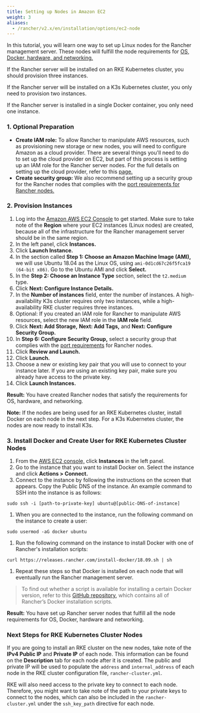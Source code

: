 ```yaml
---
title: Setting up Nodes in Amazon EC2
weight: 3
aliases:
  - /rancher/v2.x/en/installation/options/ec2-node
---
```


In this tutorial, you will learn one way to set up Linux nodes for the Rancher management server. These nodes will fulfill the node requirements for [OS, Docker, hardware, and networking.]({{<baseurl>}}/rancher/v2.x/en/installation/requirements/)

If the Rancher server will be installed on an RKE Kubernetes cluster, you should provision three instances.

If the Rancher server will be installed on a K3s Kubernetes cluster, you only need to provision two instances.

If the Rancher server is installed in a single Docker container, you only need one instance.

### 1. Optional Preparation

- **Create IAM role:** To allow Rancher to manipulate AWS resources, such as provisioning new storage or new nodes, you will need to configure Amazon as a cloud provider. There are several things you'll need to do to set up the cloud provider on EC2, but part of this process is setting up an IAM role for the Rancher server nodes. For the full details on setting up the cloud provider, refer to this [page.]({{<baseurl>}}/rancher/v2.x/en/cluster-provisioning/rke-clusters/options/cloud-providers/)
- **Create security group:** We also recommend setting up a security group for the Rancher nodes that complies with the [port requirements for Rancher nodes.]({{<baseurl>}}/rancher/v2.x/en/installation/requirements/#port-requirements)

### 2. Provision Instances

1. Log into the [Amazon AWS EC2 Console](https://console.aws.amazon.com/ec2/) to get started. Make sure to take note of the **Region** where your EC2 instances (Linux nodes) are created, because all of the infrastructure for the Rancher management server should be in the same region.
1. In the left panel, click **Instances.**
1. Click **Launch Instance.**
1. In the section called **Step 1: Choose an Amazon Machine Image (AMI),** we will use Ubuntu 18.04 as the Linux OS, using `ami-0d1cd67c26f5fca19 (64-bit x86)`. Go to the Ubuntu AMI and click **Select.**
1. In the **Step 2: Choose an Instance Type** section, select the `t2.medium` type.
1. Click **Next: Configure Instance Details.**
1. In the **Number of instances** field, enter the number of instances. A high-availability K3s cluster requires only two instances, while a high-availability RKE cluster requires three instances.
1. Optional: If you created an IAM role for Rancher to manipulate AWS resources, select the new IAM role in the **IAM role** field.
1. Click **Next: Add Storage,** **Next: Add Tags,** and **Next: Configure Security Group.**
1. In **Step 6: Configure Security Group,** select a security group that complies with the [port requirements]({{<baseurl>}}/rancher/v2.x/en/installation/requirements/#port-requirements) for Rancher nodes.
1. Click **Review and Launch.**
1. Click **Launch.**
1. Choose a new or existing key pair that you will use to connect to your instance later. If you are using an existing key pair, make sure you already have access to the private key.
1. Click **Launch Instances.**

**Result:** You have created Rancher nodes that satisfy the requirements for OS, hardware, and networking.

**Note:** If the nodes are being used for an RKE Kubernetes cluster, install Docker on each node in the next step. For a K3s Kubernetes cluster, the nodes are now ready to install K3s.

### 3. Install Docker and Create User for RKE Kubernetes Cluster Nodes

1. From the [AWS EC2 console,](https://console.aws.amazon.com/ec2/) click **Instances** in the left panel.
1. Go to the instance that you want to install Docker on. Select the instance and click **Actions > Connect.**
1. Connect to the instance by following the instructions on the screen that appears. Copy the Public DNS of the instance. An example command to SSH into the instance is as follows:
```
sudo ssh -i [path-to-private-key] ubuntu@[public-DNS-of-instance]
```
1. When you are connected to the instance, run the following command on the instance to create a user:
```
sudo usermod -aG docker ubuntu
```
1. Run the following command on the instance to install Docker with one of Rancher's installation scripts:
```
curl https://releases.rancher.com/install-docker/18.09.sh | sh
```
1. Repeat these steps so that Docker is installed on each node that will eventually run the Rancher management server.

> To find out whether a script is available for installing a certain Docker version, refer to this [GitHub repository,](https://github.com/rancher/install-docker) which contains all of Rancher’s Docker installation scripts.

**Result:** You have set up Rancher server nodes that fulfill all the node requirements for OS, Docker, hardware and networking.

### Next Steps for RKE Kubernetes Cluster Nodes

If you are going to install an RKE cluster on the new nodes, take note of the **IPv4 Public IP** and **Private IP** of each node. This information can be found on the **Description** tab for each node after it is created. The public and private IP will be used to populate the `address` and `internal_address` of each node in the RKE cluster configuration file, `rancher-cluster.yml`.

RKE will also need access to the private key to connect to each node. Therefore, you might want to take note of the path to your private keys to connect to the nodes, which can also be included in the `rancher-cluster.yml` under the `ssh_key_path` directive for each node.
